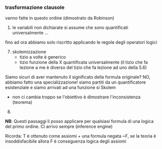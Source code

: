 ### trasformazione clausole
vanno fatte in questo ordine (dimostrato da Robinson)

1. le variabili non dichiarate si assume che sono quantificati universalmente
...

fino ad ora abbiamo solo riscritto applicando le regole degli operatori logici 

7. skolemizzazione
    - tizio a volte è generico
    - tizio funzione della X quantificata universalmente (il tizio che fa lezione a me è diverso del tizio che fa lezione ad uno della 5.6)

Siamo sicuri di aver mantenuto il significato della formula originale? NO, abbiamo fatto una specializzazione! siamo partiti da un quantificatore esistenziale e siamo arrivati ad una funzione si Skolem
- non ci cambia troppo se l'obiettivo è dimostrare l'inconsistenza (teorema)

8. 

**NB**: Questi passaggi li posso applicare per qualsiasi formula di una logica del primo ordine. Ci arrivo sempre (inference engine)

Ricorda: T è ottenuto come assiomi + una formula negata ~F, se la teoria è insoddisfacibile allora F è conseguenza logica degli assiomi